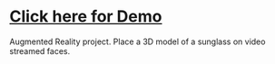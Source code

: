 # [Click here for Demo](https://suhail511.github.io/glasses/)

Augmented Reality project. Place a 3D model of a sunglass on video streamed faces.
